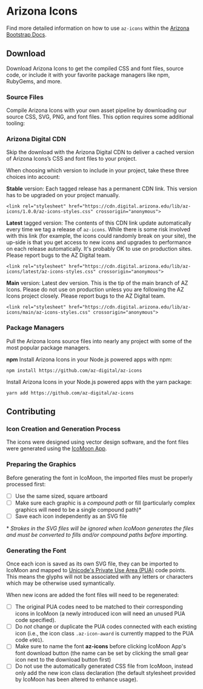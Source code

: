 # Arizona Icons
Find more detailed information on how to use `az-icons` within the [Arizona
Bootstrap Docs](https://digital.arizona.edu/arizona-bootstrap/docs/2.0/icons/).
## Download
Download Arizona Icons to get the compiled CSS and font files, source code, or
include it with your favorite package managers like npm, RubyGems, and more.

### Source Files
Compile Arizona Icons with your own asset pipeline by downloading our source
CSS, SVG, PNG, and font files. This option requires some additional tooling:

### Arizona Digital CDN
Skip the download with the Arizona Digital CDN to deliver a cached version of
Arizona Icons’s CSS and font files to your project.

When choosing which version to include in your project, take these three choices
into account:

**Stable** version: Each tagged release has a permanent CDN link. This version
has to be upgraded on your project manually.
```
<link rel="stylesheet" href="https://cdn.digital.arizona.edu/lib/az-icons/1.0.0/az-icons-styles.css" crossorigin="anonymous">
```

**Latest** tagged version: The contents of this CDN link update automatically
every time we tag a release of `az-icons`. While there is some risk involved
with this link (for example, the icons could randomly break on your site), the
up-side is that you get access to new icons and upgrades to performance on each
release automatically. It's probably OK to use on production sites. Please
report bugs to the AZ Digital team.
```
<link rel="stylesheet" href="https://cdn.digital.arizona.edu/lib/az-icons/latest/az-icons-styles.css" crossorigin="anonymous">
```

**Main** version: Latest dev version. This is the tip of the main branch of
AZ Icons. Please do not use on production unless you are following the AZ
Icons project closely. Please report bugs to the AZ Digital team.
```
<link rel="stylesheet" href="https://cdn.digital.arizona.edu/lib/az-icons/main/az-icons-styles.css" crossorigin="anonymous">
```

### Package Managers
Pull the Arizona Icons source files into nearly any project with some of
the most popular package managers.

**npm**
Install Arizona Icons in your Node.js powered apps with npm:
```
npm install https://github.com/az-digital/az-icons
```

Install Arizona Icons in your Node.js powered apps with the yarn package:
```
yarn add https://github.com/az-digital/az-icons
```

## Contributing
### Icon Creation and Generation Process
The icons were designed using vector design software, and the font files were
generated using the [IcoMoon App](https://icomoon.io/app).

### Preparing the Graphics
Before generating the font in IcoMoon, the imported files must be properly
processed first:
- [ ] Use the same sized, square artboard
- [ ] Make sure each graphic is a *compound path* or fill (particularly complex
  graphics will need to be a single compound path)\*
- [ ] Save each icon independently as an SVG file

\* *Strokes in the SVG files will be ignored when IcoMoon generates the files
and must be converted to fills and/or compound paths before importing.*

### Generating the Font
Once each icon is saved as its own SVG file, they can be imported to IcoMoon and
mapped to [Unicode's Private Use Area
(PUA)](https://en.wikipedia.org/wiki/Private_Use_Areas) code points. This means
the glyphs will not be associated with any letters or characters which may be
otherwise used symantically.

When new icons are added the font files will need to be regenerated:

- [ ] The original PUA codes need to be matched to their corresponding icons in
  IcoMoon (a newly introduced icon will need an unused PUA code specified).
- [ ] Do _not_ change or duplicate the PUA codes connected with each existing
  icon (i.e., the icon class `.az-icon-award` is currently mapped to the PUA
  code `e901`).
- [ ] Make sure to name the font **az-icons** before clicking IcoMoon App's font
  download button (the name can be set by clicking the small gear icon next to
  the download button first)
- [ ] Do not use the automatically generated CSS file from IcoMoon, instead only
  add the new icon class declaration (the default stylesheet provided by IcoMoon
  has been altered to enhance usage).
